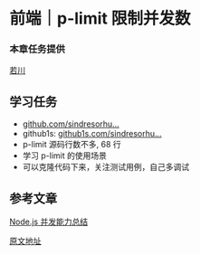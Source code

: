 # 前端｜p-limit 限制并发数

### 本章任务提供

[若川](https://juejin.cn/user/1415826704971918 "https://juejin.cn/user/1415826704971918")

## 学习任务

* [github.com/sindresorhu…](https://link.juejin.cn/?target=https%3A%2F%2Fgithub.com%2Fsindresorhus%2Fp-limit "https://link.juejin.cn/?target=https%3A%2F%2Fgithub.com%2Fsindresorhus%2Fp-limit")
* github1s: [github1s.com/sindresorhu…](https://link.juejin.cn/?target=https%3A%2F%2Fgithub1s.com%2Fsindresorhus%2Fp-limit%2Fblob%2Fmain%2Findex.js "https://link.juejin.cn/?target=https%3A%2F%2Fgithub1s.com%2Fsindresorhus%2Fp-limit%2Fblob%2Fmain%2Findex.js")
* p-limit 源码行数不多, 68 行
* 学习 p-limit 的使用场景
* 可以克隆代码下来，关注测试用例，自己多调试

## 参考文章

[Node.js 并发能力总结](https://link.juejin.cn/?target=https%3A%2F%2Fmp.weixin.qq.com%2Fs%2F6LsPMIHdIOw3KO6F2sgRXg "https://link.juejin.cn/?target=https%3A%2F%2Fmp.weixin.qq.com%2Fs%2F6LsPMIHdIOw3KO6F2sgRXg")

[原文地址](https://juejin.cn/book/7169108142868365349/section/7176118573508051000)